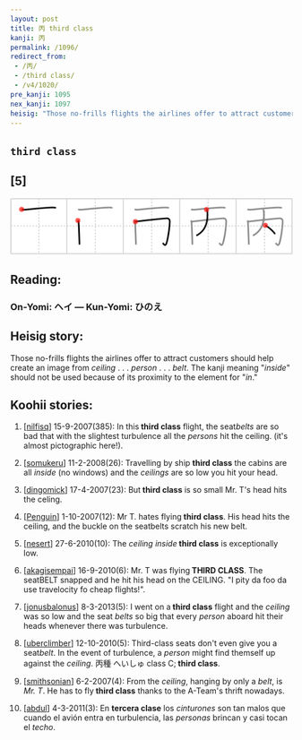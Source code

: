 ```yaml
---
layout: post
title: 丙 third class
kanji: 丙
permalink: /1096/
redirect_from:
 - /丙/
 - /third class/
 - /v4/1020/
pre_kanji: 1095
nex_kanji: 1097
heisig: "Those no-frills flights the airlines offer to attract customers should help create an image from <i>ceiling</i> . . . <i>person</i> . . . <i>belt</i>. The kanji meaning &quot;<i>inside</i>&quot; should not be used because of its proximity to the element for &quot;<i>in</i>.&quot;"
---
```


## `third class`

## [5]

<div class="stroke"><img src="../images/E4B899.png" /></div>

## Reading:

### On-Yomi: ヘイ &mdash; Kun-Yomi: ひのえ

## Heisig story:

Those no-frills flights the airlines offer to attract customers should help create an image from <i>ceiling</i> . . . <i>person</i> . . . <i>belt</i>. The kanji meaning &quot;<i>inside</i>&quot; should not be used because of its proximity to the element for &quot;<i>in</i>.&quot;

## Koohii stories:

1) [<a href="http://kanji.koohii.com/profile/nilfisq">nilfisq</a>] 15-9-2007(385): In this<strong> third class</strong> flight, the seat<em>belts</em> are so bad that with the slightest turbulence all the <em>persons</em> hit the ceiling. (it&#039;s almost pictographic here!).

2) [<a href="http://kanji.koohii.com/profile/somukeru">somukeru</a>] 11-2-2008(26): Travelling by ship <strong>third class</strong> the cabins are all <em>inside</em> (no windows) and the <em>ceilings</em> are so low you hit your head.

3) [<a href="http://kanji.koohii.com/profile/dingomick">dingomick</a>] 17-4-2007(23): But<strong> third class</strong> is so small Mr. T&#039;s head hits the celing.

4) [<a href="http://kanji.koohii.com/profile/Penguin">Penguin</a>] 1-10-2007(12): Mr T. hates flying<strong> third class</strong>. His head hits the ceiling, and the buckle on the seatbelts scratch his new belt.

5) [<a href="http://kanji.koohii.com/profile/nesert">nesert</a>] 27-6-2010(10): The <em>ceiling</em> <em>inside</em><strong> third class</strong> is exceptionally low.

6) [<a href="http://kanji.koohii.com/profile/akagisempai">akagisempai</a>] 16-9-2010(6): Mr. T was flying<strong> THIRD CLASS</strong>. The seatBELT snapped and he hit his head on the CEILING. &quot;I pity da foo da use travelocity fo cheap flights!&quot;.

7) [<a href="http://kanji.koohii.com/profile/jonusbalonus">jonusbalonus</a>] 8-3-2013(5): I went on a<strong> third class</strong> flight and the <em>ceiling</em> was so low and the seat <em>belts</em> so big that every <em>person</em> aboard hit their heads whenever there was turbulence.

8) [<a href="http://kanji.koohii.com/profile/uberclimber">uberclimber</a>] 12-10-2010(5): Third-class seats don&#039;t even give you a seat<em>belt</em>. In the event of turbulence, a <em>person</em> might find themself up against the <em>ceiling</em>. 丙種 へいしゅ class C;<strong> third class</strong>.

9) [<a href="http://kanji.koohii.com/profile/smithsonian">smithsonian</a>] 6-2-2007(4): From the <em>ceiling</em>, hanging by only a <em>belt</em>, is <em>Mr. T</em>. He has to fly<strong> third class</strong> thanks to the A-Team&#039;s thrift nowadays.

10) [<a href="http://kanji.koohii.com/profile/abdul">abdul</a>] 4-3-2011(3): En <strong>tercera clase</strong> los <em>cinturones</em> son tan malos que cuando el avión entra en turbulencia, las <em>personas</em> brincan y casi tocan el <em>techo</em>.
